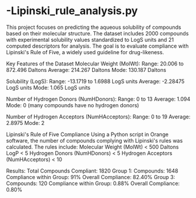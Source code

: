 # -Lipinski_rule_analysis.py
This project focuses on predicting the aqueous solubility of compounds based on their molecular structure. The dataset includes 2000 compounds with experimental solubility values standardized to LogS units and 21 computed descriptors for analysis. The goal is to evaluate compliance with Lipinski's Rule of Five, a widely used guideline for drug-likeness.

Key Features of the Dataset
Molecular Weight (MolWt):
Range: 20.006 to 872.496 Daltons
Average: 214.267 Daltons
Mode: 130.187 Daltons

Solubility (LogS):
Range: -13.1719 to 1.6988 LogS units
Average: -2.28475 LogS units
Mode: 1.065 LogS units

Number of Hydrogen Donors (NumHDonors):
Range: 0 to 13
Average: 1.094
Mode: 0 (many compounds have no hydrogen donors)

Number of Hydrogen Acceptors (NumHAcceptors):
Range: 0 to 19
Average: 2.8975
Mode: 2

Lipinski's Rule of Five Compliance
Using a Python script in Orange software, the number of compounds complying with Lipinski's rules was calculated. The rules include:
Molecular Weight (MolWt) < 500 Daltons
LogP < 5
Hydrogen Donors (NumHDonors) < 5
Hydrogen Acceptors (NumHAcceptors) < 10

Results:
Total Compounds Compliant: 1820
Group 1:
Compounds: 1648
Compliance within Group: 91%
Overall Compliance: 82.40%
Group 3:
Compounds: 120
Compliance within Group: 0.88%
Overall Compliance: 0.80%


